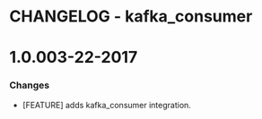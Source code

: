 # CHANGELOG - kafka_consumer

1.0.003-22-2017
==================

### Changes

* [FEATURE] adds kafka_consumer integration.
